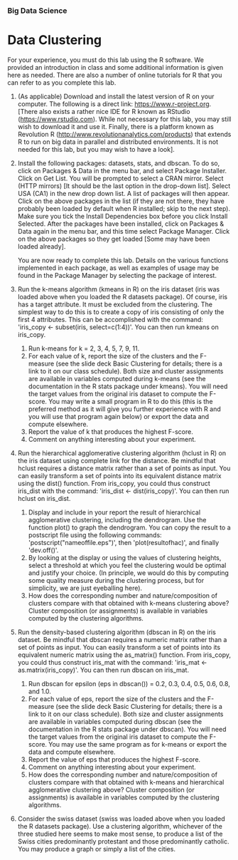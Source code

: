 ### Big Data Science

# Data Clustering

For your experience, you must do this lab using the R software. We provided an introduction in class and some additional information is given here as needed. There are also a number of online tutorials for R that you can refer to as you complete this lab.

1. (As applicable) Download and install the latest version of R on your computer. The following is a direct link: https://www.r-project.org. [There also exists a rather nice IDE for R known as RStudio (https://www.rstudio.com). While not necessary for this lab, you may still wish to download it and use it. Finally, there is a platform known as Revolution R (http://www.revolutionanalytics.com/products) that extends R to run on big data in parallel and distributed environments. It is not needed for this lab, but you may wish to have a look].

2. Install the following packages: datasets, stats, and dbscan. To do so, click on Packages & Data in the menu bar, and select Package Installer. Click on Get List. You will be prompted to select a CRAN mirror. Select (HTTP mirrors) [It should be the last option in the drop-down list]. Select USA (CA1) in the new drop down list. A list of packages will then appear. Click on the above packages in the list (if they are not there, they have probably been loaded by default when R installed; skip to the next step). Make sure you tick the Install Dependencies box before you click Install Selected. After the packages have been installed, click on Packages & Data again in the menu bar, and this time select Package Manager. Click on the above packages so they get loaded [Some may have been loaded already].

   You are now ready to complete this lab. Details on the various functions implemented in each package, as well as examples of usage may be found in the Package Manager by selecting the package of interest.

3. Run the k-means algorithm (kmeans in R) on the iris dataset (iris was loaded above when you loaded the R datasets package). Of course, iris has a target attribute. It must be excluded from the clustering. The simplest way to do this is to create a copy of iris consisting of only the first 4 attributes. This can be accomplished with the command: 'iris_copy <- subset(iris, select=c(1:4))'. You can then run kmeans on iris_copy.

   1. Run k-means for k = 2, 3, 4, 5, 7, 9, 11.
   2. For each value of k, report the size of the clusters and the F-measure (see the slide deck Basic Clustering for details; there is a link to it on our class schedule). Both size and cluster assignments are available in variables computed during k-means (see the documentation in the R stats package under kmeans). You will need the target values from the original iris dataset to compute the F-score. You may write a small program in R to do this (this is the preferred method as it will give you further experience with R and you will use that program again below) or export the data and compute elsewhere.
   3. Report the value of k that produces the highest F-score.
   4. Comment on anything interesting about your experiment.

4. Run the hierarchical agglomerative clustering algorithm (hclust in R) on the iris dataset using complete link for the distance. Be mindful that hclust requires a distance matrix rather than a set of points as input. You can easily transform a set of points into its equivalent distance matrix using the dist() function. From iris_copy, you could thus construct iris_dist with the command: 'iris_dist <- dist(iris_copy)'. You can then run hclust on iris_dist.

   1. Display and include in your report the result of hierarchical agglomerative clustering, including the dendrogram. Use the function plot() to graph the dendrogram. You can copy the result to a postscript file using the following commands: 'postscript("nameoffile.eps")', then 'plot(resultofhac)', and finally 'dev.off()'.
   2. By looking at the display or using the values of clustering heights, select a threshold at which you feel the clustering would be optimal and justify your choice. (In principle, we would do this by computing some quality measure during the clustering process, but for simplicity, we are just eyeballing here).
   3. How does the corresponding number and nature/composition of clusters compare with that obtained with k-means clustering above? Cluster composition (or assignments) is available in variables computed by the clustering algorithms.

5. Run the density-based clustering algorithm (dbscan in R) on the iris dataset. Be mindful that dbscan requires a numeric matrix rather than a set of points as input. You can easily transform a set of points into its equivalent numeric matrix using the as_matrix() function. From iris_copy, you could thus construct iris_mat with the command: 'iris_mat <- as.matrix(iris_copy)'. You can then run dbscan on iris_mat.

   1. Run dbscan for epsilon (eps in dbscan()) = 0.2, 0.3, 0.4, 0.5, 0.6, 0.8, and 1.0.
   2. For each value of eps, report the size of the clusters and the F-measure (see the slide deck Basic Clustering for details; there is a link to it on our class schedule). Both size and cluster assignments are available in variables computed during dbscan (see the documentation in the R stats package under dbscan). You will need the target values from the original iris dataset to compute the F-score. You may use the same program as for k-means or export the data and compute elsewhere.
   3. Report the value of eps that produces the highest F-score.
   4. Comment on anything interesting about your experiment.
   5. How does the corresponding number and nature/composition of clusters compare with that obtained with k-means and hierarchical agglomerative clustering above? Cluster composition (or assignments) is available in variables computed by the clustering algorithms.

6. Consider the swiss dataset (swiss was loaded above when you loaded the R datasets package). Use a clustering algorithm, whichever of the three studied here seems to make most sense, to produce a list of the Swiss cities predominantly protestant and those predominantly catholic. You may produce a graph or simply a list of the cities.

